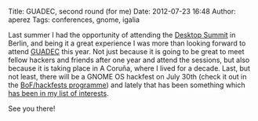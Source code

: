 Title: GUADEC, second round (for me)
Date: 2012-07-23 16:48
Author: aperez
Tags: conferences, gnome, igalia

Last summer I had the opportunity of attending the [Desktop Summit][] in
Berlin, and being it a great experience I was more than looking forward
to attend [GUADEC][] this year. Not just because it is going to be great
to meet fellow hackers and friends after one year and attend the
sessions, but also because it is taking place in A Coruña, where I lived
for a decade. Last, but not least, there will be a GNOME OS hackfest on
July 30th (check it out in the [BoF/hackfests programme][]) and lately
that has been something which [has been in my list of interests][].

See you there!

  [Desktop Summit]: https://www.desktopsummit.org/
  [GUADEC]: http://2012.guadec.org/
  [BoF/hackfests programme]: https://live.gnome.org/GUADEC/2012/BOFs
  [has been in my list of interests]: /aperez/2012/06/15/the-gnome-the-os-and-the-ostree/
